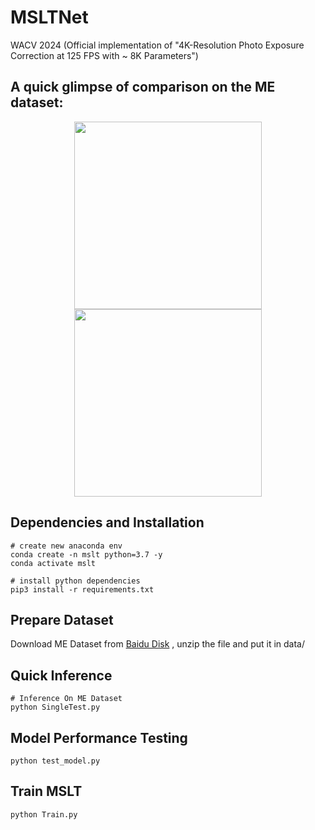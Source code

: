 # MSLTNet
WACV 2024 (Official implementation of "4K-Resolution Photo Exposure Correction at 125 FPS with ~ 8K Parameters")

## A quick glimpse of comparison on the ME dataset:
<div align="center">

<img src="https://github.com/Zhou-Yijie/MSLTNet/blob/main/fig1.jpg" height="300px" ><img src="https://github.com/Zhou-Yijie/MSLTNet/blob/main/fig2.jpg" height="300px" >

</div>

## Dependencies and Installation
```
# create new anaconda env
conda create -n mslt python=3.7 -y
conda activate mslt

# install python dependencies
pip3 install -r requirements.txt
```
## Prepare Dataset
Download ME Dataset from [Baidu Disk]() , unzip the file and put it in data/ 
## Quick Inference
```
# Inference On ME Dataset
python SingleTest.py
```
## Model Performance Testing
```
python test_model.py
```
## Train MSLT
```
python Train.py
```
